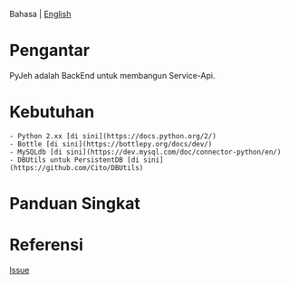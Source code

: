 Bahasa | [English](/README-en.md)

# Pengantar
PyJeh adalah BackEnd untuk membangun Service-Api.

# Kebutuhan
    - Python 2.xx [di sini](https://docs.python.org/2/)
    - Bottle [di sini](https://bottlepy.org/docs/dev/)
    - MySQLdb [di sini](https://dev.mysql.com/doc/connector-python/en/)
    - DBUtils untuk PersistentDB [di sini](https://github.com/Cito/DBUtils)

# Panduan Singkat


# Referensi


[Issue](https://github.com/fuadsuyudi/pyjeh-api/issues)